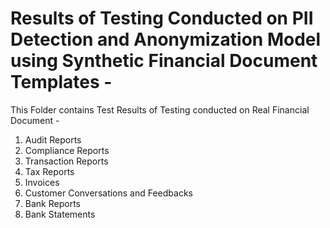 # Results of Testing Conducted on PII Detection and Anonymization Model using Synthetic Financial Document Templates -
This Folder contains Test Results of Testing conducted on Real Financial Document - 
1. Audit Reports
2. Compliance Reports
3. Transaction Reports
4. Tax Reports
5. Invoices
6. Customer Conversations and Feedbacks
7. Bank Reports
8. Bank Statements
